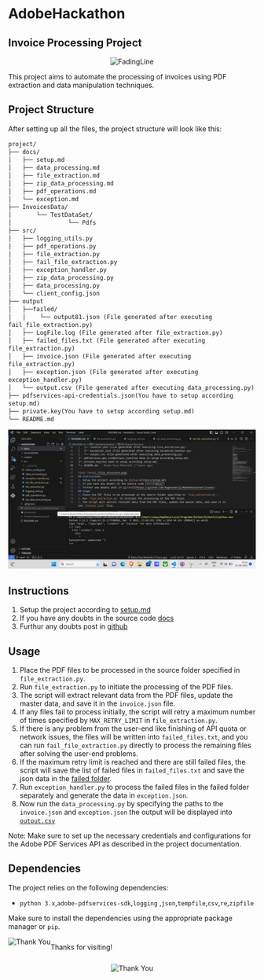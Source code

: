 # AdobeHackathon
## Invoice Processing Project

<p align="center">
  <img src="https://user-images.githubusercontent.com/74038190/212284100-561aa473-3905-4a80-b561-0d28506553ee.gif" alt="FadingLine">
</p>

This project aims to automate the processing of invoices using PDF extraction and data manipulation techniques.

## Project Structure

After setting up all the files, the project structure will look like this:

```
project/
├── docs/
│   ├── setup.md
│   ├── data_processing.md
│   ├── file_extraction.md
│   ├── zip_data_processing.md
│   ├── pdf_operations.md
│   └── exception.md
├── InvoicesData/
│       └── TestDataSet/
│                └── Pdfs
├── src/
│   ├── logging_utils.py
│   ├── pdf_operations.py
│   ├── file_extraction.py
│   ├── fail_file_extraction.py
│   ├── exception_handler.py
│   ├── zip_data_processing.py
│   ├── data_processing.py
│   └── client_config.json
├── output
│   ├──failed/
│   │    └── output81.json (File generated after executing fail_file_extraction.py)
│   ├── LogFile.log (File generated after file_extraction.py)
│   ├── failed_files.txt (File generated after executing file_extraction.py)
│   ├── invoice.json (File generated after executing file_extraction.py)
│   ├── exception.json (File generated after executing exception_handler.py)
│   └── output.csv (File generated after executing data_processing.py)
├── pdfservices-api-credentials.json(You have to setup according setup.md)
├── private.key(You have to setup according setup.md)
└── README.md
```
![Alt Text](./file_structure.png)
## Instructions
1. Setup the project according to [setup.md](docs/setup.md)
2. If you have any doubts in the source code [docs](docs/)
3. Furthur any doubts post in [github](https://github.com/Raghuveer22/AdobeHackathon/issues)
## Usage
1. Place the PDF files to be processed in the source folder specified in `file_extraction.py`.
2. Run `file_extraction.py` to initiate the processing of the PDF files.
3. The script will extract relevant data from the PDF files, update the master data, and save it in the `invoice.json` file.
4. If any files fail to process initially, the script will retry a maximum number of times specified by `MAX_RETRY_LIMIT` in `file_extraction.py`.
5. If there is any problem from the user-end like finishing of API quota or network issues, the files will be written into `failed_files.txt`, and you can run `fail_file_extraction.py` directly to process the remaining files after solving the user-end problems.
6. If the maximum retry limit is reached and there are still failed files, the script will save the list of failed files in `failed_files.txt` and save the json data in the [failed folder](output/failed/).
7. Run `exception_handler.py` to process the failed files in the failed folder separately and generate the data in `exception.json`.
8. Now run the `data_processing.py` by specifying the paths to the `invoice.json` and   `exception.json` the output will be displayed into [`output.csv`]('output.csv')

Note: Make sure to set up the necessary credentials and configurations for the Adobe PDF Services API as described in the project documentation.

## Dependencies

The project relies on the following dependencies:

- `python 3.x`,`adobe-pdfservices-sdk`,`logging` ,`json`,`tempfile`,`csv`,`re`,`zipfile`

Make sure to install the dependencies using the appropriate package manager or `pip`.
<div style="display: flex; align-items: center;">
  <img src="https://user-images.githubusercontent.com/74038190/216122041-518ac897-8d92-4c6b-9b3f-ca01dcaf38ee.png" alt="Thank You" height="40">
  <span>Thanks for visiting!</span>
</div>

<p align="center">
  <img src="https://user-images.githubusercontent.com/74038190/212741999-016fddbd-617a-4448-8042-0ecf907aea25.gif" alt="Thank You" height="300">
</p>
